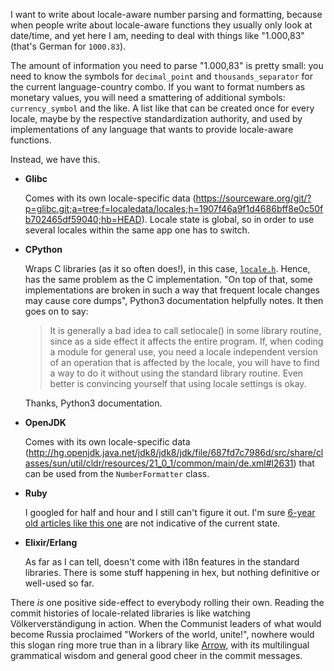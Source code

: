 I want to write about locale-aware number parsing and formatting, because when people write about locale-aware functions they usually only look at date/time, and yet here I am, needing to deal with things like "1.000,83" (that's German for `1000.83`).

The amount of information you need to parse "1.000,83" is pretty small: you need to know the symbols for `decimal_point` and `thousands_separator` for the current language-country combo. If you want to format numbers as monetary values, you will need a smattering of additional symbols: `currency_symbol` and the like. A list like that can be created once for every locale, maybe by the respective standardization authority, and used by implementations of any language that wants to provide locale-aware functions.

Instead, we have this.
- **Glibc**

  Comes with its own locale-specific data (https://sourceware.org/git/?p=glibc.git;a=tree;f=localedata/locales;h=1907f46a9f1d4686bff8e0c50fb702465df59040;hb=HEAD). Locale state is global, so in order to use several locales within the same app one has to switch.

- **CPython**

  Wraps C libraries (as it so often does!), in this case, [`locale.h`](https://github.com/python/cpython/blob/master/Modules/_localemodule.c). Hence, has the same problem as the C implementation. "On top of that, some implementations are broken in such a way that frequent locale changes may cause core dumps", Python3 documentation helpfully notes. It then goes on to say: 
  
  >It is generally a bad idea to call setlocale() in some library routine, since as a side effect it affects the entire program. If, when coding a module for general use, you need a locale independent version of an operation that is affected by the locale, you will have to find a way to do it without using the standard library routine. Even better is convincing yourself that using locale settings is okay.
  
  Thanks, Python3 documentation.
  
- **OpenJDK**

  Comes with its own locale-specific data (http://hg.openjdk.java.net/jdk8/jdk8/jdk/file/687fd7c7986d/src/share/classes/sun/util/cldr/resources/21_0_1/common/main/de.xml#l2631) that can be used from the `NumberFormatter` class.
  
- **Ruby**

  I googled for half and hour and I still can't figure it out. I'm sure [6-year old articles like this one](http://blog.makandra.com/2010/03/how-to-use-the-comma-as-decimal-separator-in-activerecord-columns-and-text-fields/) are not indicative of the current state.
  
- **Elixir/Erlang**

  As far as I can tell, doesn't come with i18n features in the standard libraries. There is some stuff happening in hex, but nothing definitive or well-used so far.

There *is* one positive side-effect to everybody rolling their own. Reading the commit histories of locale-related libraries is like watching Völkerverständigung in action. When the Communist leaders of what would become Russia proclaimed "Workers of the world, unite!", nowhere would this slogan ring more true than in a library like [Arrow](https://github.com/crsmithdev/arrow/commits/master/arrow/locales.py), with its multilingual grammatical wisdom and general good cheer in the commit messages.
